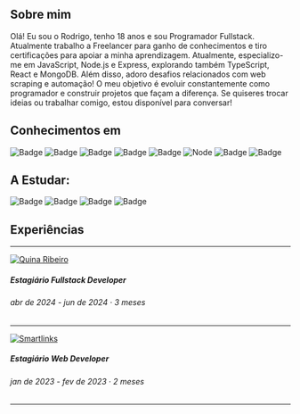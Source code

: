 
## Sobre mim 
Olá! Eu sou o Rodrigo, tenho 18 anos e sou Programador Fullstack. Atualmente trabalho a Freelancer para ganho de conhecimentos e tiro certificações para apoiar a minha aprendizagem. Atualmente, especializo-me em JavaScript, Node.js e Express, explorando também TypeScript, React e MongoDB. Além disso, adoro desafios relacionados com web scraping e automação! O meu objetivo é evoluir constantemente como programador e construir projetos que façam a diferença. Se quiseres trocar ideias ou trabalhar comigo, estou disponível para conversar!

## Conhecimentos em
![Badge](https://img.shields.io/badge/HTML5-E34F26?style=for-the-badge&logo=html5&logoColor=white) ![Badge](https://img.shields.io/badge/CSS3-1572B6?style=for-the-badge&logo=css3&logoColor=white) ![Badge](https://img.shields.io/badge/JavaScript-323330?style=for-the-badge&logo=javascript&logoColor=F7DF1E) ![Badge](https://img.shields.io/badge/Bootstrap-563D7C?style=for-the-badge&logo=bootstrap&logoColor=white) ![Badge](https://img.shields.io/badge/EJS-8FBC8F?style=for-the-badge&logo=ejs&logoColor=white) ![Node](https://img.shields.io/badge/Node.js-339933?style=for-the-badge&logo=nodedotjs&logoColor=white) ![Badge](https://img.shields.io/badge/Express.js-000000?style=for-the-badge&logo=express&logoColor=white) ![Badge](https://img.shields.io/badge/MySQL-4479A1?style=for-the-badge&logo=mysql&logoColor=white)

## A Estudar:
![Badge](https://img.shields.io/badge/React-20232A?style=for-the-badge&logo=react&logoColor=61DAFB) ![Badge](https://img.shields.io/badge/Tailwind_CSS-38B2AC?style=for-the-badge&logo=tailwind-css&logoColor=white) ![Badge](https://img.shields.io/badge/TypeScript-007ACC?style=for-the-badge&logo=typescript&logoColor=white) ![Badge](https://img.shields.io/badge/MongoDB-47A248?style=for-the-badge&logo=mongodb&logoColor=white)

## Experiências 
---
[![Quina Ribeiro](https://img.shields.io/badge/Quina_Ribeiro-000000?style=for-the-badge&logo=linkedin&logoColor=white)](https://www.linkedin.com/company/quinaribeiro/)
##### Estagiário Fullstack Developer
###### abr de 2024 - jun de 2024 · 3 meses
---
[![Smartlinks](https://img.shields.io/badge/Smartlinks-0077B5?style=for-the-badge&logo=linkedin&logoColor=white)](https://www.linkedin.com/company/smartlinks-agencia-marketing-digital/) 
##### Estagiário Web Developer
###### jan de 2023 - fev de 2023 · 2 meses
---


  

